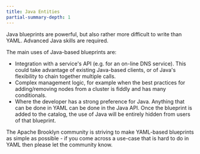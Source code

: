 ```yaml
---
title: Java Entities
partial-summary-depth: 1
---
```


Java blueprints are powerful, but also rather more difficult to write than YAML.
Advanced Java skills are required.



The main uses of Java-based blueprints are:

* Integration with a service's API (e.g. for an on-line DNS service). This could take advantage of
  existing Java-based clients, or of Java's flexibility to chain together multiple calls.
* Complex management logic, for example when the best practices for adding/removing nodes from a
  cluster is fiddly and has many conditionals.
* Where the developer has a strong preference for Java. Anything that can be done in YAML can be done in
  the Java API. Once the blueprint is added to the catalog, the use of Java will be entirely hidden
  from users of that blueprint.

The Apache Brooklyn community is striving to make YAML-based blueprints as simple as possible -
if you come across a use-case that is hard to do in YAML then please let the community know.

